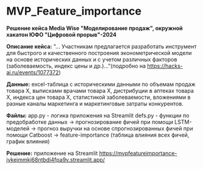 # MVP_Feature_importance

**Решение кейса Media Wise "Моделирование продаж", окружной хакатон ЮФО "Цифровой прорыв"-2024**

__Описание кейса:__
"... Участникам предлагается разработать инструмент для быстрого и качественного построения эконометрической модели на основе исторических данных и с учетом различных факторов (заболеваемость, индекс цены и др.)..."(подробно на https://hacks-ai.ru/events/1077372)

__Данные:__
excel-таблица с историческими данными по объемам продаж товара Х, выписками врачами товара Х, дистрибуции в аптеках товара Х, индекса цен товара Х, статистикой заболеваемости, вложениями в разные каналы маркетинга и маркетинговые затраты конкурентов.

__Файлы:__
app.py - логика приложения на Streamlit
defs.py - функции по предобработке данных -> прогнозирование фичей при помощи LSTM-моделей -> прогноз выручки на основе спрогнозированных фичей при помощи Catboost -> feature-importance (таблица влияния всех фичей, график влияния) 

__Решение:__
приложение на Streamlit https://mvpfeatureimportance-jykejmmkj68ntbdi4fpa9v.streamlit.app/ 
